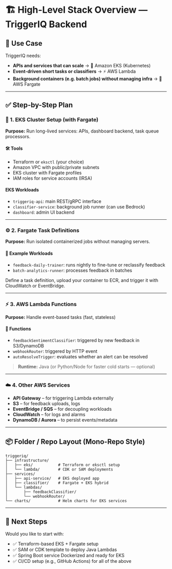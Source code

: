# 🏗️ High-Level Stack Overview — TriggerIQ Backend

## 🎯 Use Case

TriggerIQ needs:

- **APIs and services that can scale** → 🐳 Amazon EKS (Kubernetes)
- **Event-driven short tasks or classifiers** → ⚡ AWS Lambda
- **Background containers (e.g. batch jobs) without managing infra** → 🚀 AWS Fargate

---

## ✅ Step-by-Step Plan

### 🧱 1. EKS Cluster Setup (with Fargate)

**Purpose:** Run long-lived services: APIs, dashboard backend, task queue processors.

#### 🛠️ Tools

- Terraform or `eksctl` (your choice)
- Amazon VPC with public/private subnets
- EKS cluster with Fargate profiles
- IAM roles for service accounts (IRSA)

#### EKS Workloads

- `triggeriq-api`: main REST/gRPC interface
- `classifier-service`: background job runner (can use Bedrock)
- `dashboard`: admin UI backend

---

### ⚙️ 2. Fargate Task Definitions

**Purpose:** Run isolated containerized jobs without managing servers.

#### 🧪 Example Workloads

- `feedback-daily-trainer`: runs nightly to fine-tune or reclassify feedback
- `batch-analytics-runner`: processes feedback in batches

Define a task definition, upload your container to ECR, and trigger it with CloudWatch or EventBridge.

---

### ⚡ 3. AWS Lambda Functions

**Purpose:** Handle event-based tasks (fast, stateless)

#### 🧩 Functions

- `feedbackSentimentClassifier`: triggered by new feedback in S3/DynamoDB
- `webhookRouter`: triggered by HTTP event
- `autoResolveTrigger`: evaluates whether an alert can be resolved

> **Runtime:** Java (or Python/Node for faster cold starts — optional)

---

### ☁️ 4. Other AWS Services

- **API Gateway** – for triggering Lambda externally
- **S3** – for feedback uploads, logs
- **EventBridge / SQS** – for decoupling workloads
- **CloudWatch** – for logs and alarms
- **DynamoDB / Aurora** – to persist events/metadata

---

## 📦 Folder / Repo Layout (Mono-Repo Style)

```plaintext
triggeriq/
├── infrastructure/
│   ├── eks/           # Terraform or eksctl setup
│   └── lambda/        # CDK or SAM deployments
├── services/
│   ├── api-service/   # EKS deployed app
│   ├── classifier/    # Fargate + EKS hybrid
│   └── lambdas/
│       ├── feedbackClassifier/
│       └── webhookRouter/
└── charts/            # Helm charts for EKS services
```

---

## 🧪 Next Steps

Would you like to start with:

- ✅ Terraform-based EKS + Fargate setup
- ✅ SAM or CDK template to deploy Java Lambdas
- ✅ Spring Boot service Dockerized and ready for EKS
- ✅ CI/CD setup (e.g., GitHub Actions) for all of the above

